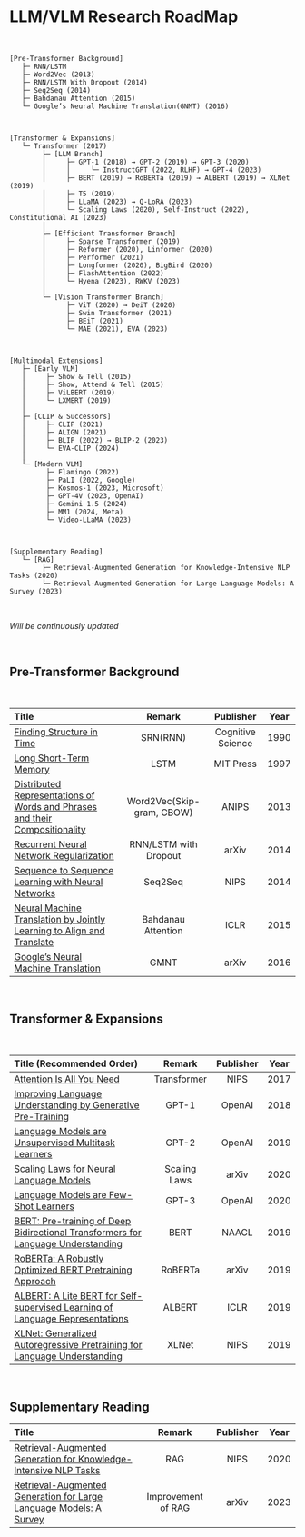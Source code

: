 # LLM/VLM Research RoadMap

<br>

```
[Pre-Transformer Background]
   ├─ RNN/LSTM
   ├─ Word2Vec (2013) 
   ├─ RNN/LSTM With Dropout (2014)
   ├─ Seq2Seq (2014)
   ├─ Bahdanau Attention (2015)
   └─ Google’s Neural Machine Translation(GNMT) (2016)



[Transformer & Expansions]
   └─ Transformer (2017)
        ├─ [LLM Branch]
        │     ├─ GPT-1 (2018) → GPT-2 (2019) → GPT-3 (2020)
        │     │     └─ InstructGPT (2022, RLHF) → GPT-4 (2023)
        │     ├─ BERT (2019) → RoBERTa (2019) → ALBERT (2019) → XLNet (2019)
        │     ├─ T5 (2019)
        │     ├─ LLaMA (2023) → Q-LoRA (2023)
        │     └─ Scaling Laws (2020), Self-Instruct (2022), Constitutional AI (2023)
        │
        ├─ [Efficient Transformer Branch]
        │     ├─ Sparse Transformer (2019)
        │     ├─ Reformer (2020), Linformer (2020)
        │     ├─ Performer (2021)
        │     ├─ Longformer (2020), BigBird (2020)
        │     ├─ FlashAttention (2022)
        │     └─ Hyena (2023), RWKV (2023)
        │
        └─ [Vision Transformer Branch]
              ├─ ViT (2020) → DeiT (2020)
              ├─ Swin Transformer (2021)
              ├─ BEiT (2021)
              └─ MAE (2021), EVA (2023)



[Multimodal Extensions]
   ├─ [Early VLM]
   │     ├─ Show & Tell (2015) 
   │     ├─ Show, Attend & Tell (2015)
   │     ├─ ViLBERT (2019)
   │     └─ LXMERT (2019)
   │
   ├─ [CLIP & Successors]
   │     ├─ CLIP (2021)
   │     ├─ ALIGN (2021)
   │     ├─ BLIP (2022) → BLIP-2 (2023)
   │     └─ EVA-CLIP (2024)
   │
   └─ [Modern VLM]
         ├─ Flamingo (2022)
         ├─ PaLI (2022, Google)
         ├─ Kosmos-1 (2023, Microsoft)
         ├─ GPT-4V (2023, OpenAI)
         ├─ Gemini 1.5 (2024)
         ├─ MM1 (2024, Meta)
         └─ Video-LLaMA (2023)



[Supplementary Reading]
   └─ [RAG]
        ├─ Retrieval-Augmented Generation for Knowledge-Intensive NLP Tasks (2020)
        └─ Retrieval-Augmented Generation for Large Language Models: A Survey (2023)

```

<br>

_Will be continuously updated_

<br>

## Pre-Transformer Background

<br>

|Title|Remark|Publisher|Year|
|:---|:---:|:---:|:---:|
|[Finding Structure in Time](https://cktrace.tistory.com/65)|SRN(RNN)|Cognitive Science|1990|
|[Long Short-Term Memory](https://cktrace.tistory.com/64)|LSTM|MIT Press|1997|
|[Distributed Representations of Words and Phrases and their Compositionality](https://cktrace.tistory.com/67)|Word2Vec(Skip-gram, CBOW)|ANIPS|2013|
|[Recurrent Neural Network Regularization](https://cktrace.tistory.com/66)|RNN/LSTM with Dropout|arXiv|2014|
|[Sequence to Sequence Learning with Neural Networks](https://cktrace.tistory.com/68)|Seq2Seq|NIPS|2014|
|[Neural Machine Translation by Jointly Learning to Align and Translate](https://cktrace.tistory.com/69)|Bahdanau Attention|ICLR|2015|
|[Google’s Neural Machine Translation]()|GMNT|arXiv|2016|

<br>

## Transformer & Expansions

<br>

|Title (Recommended Order)|Remark|Publisher|Year|
|:---|:---:|:---:|:---:|
|[Attention Is All You Need](https://cktrace.tistory.com/71)|Transformer|NIPS|2017|
|[Improving Language Understanding by Generative Pre-Training](https://cktrace.tistory.com/72)|GPT-1|OpenAI|2018|
|[Language Models are Unsupervised Multitask Learners](https://cktrace.tistory.com/73)|GPT-2|OpenAI|2019|
|[Scaling Laws for Neural Language Models](https://cktrace.tistory.com/77)|Scaling Laws|arXiv|2020|
|[Language Models are Few-Shot Learners](https://cktrace.tistory.com/74)|GPT-3|OpenAI|2020|
|[BERT: Pre-training of Deep Bidirectional Transformers for Language Understanding](https://cktrace.tistory.com/78)|BERT|NAACL|2019|
|[RoBERTa: A Robustly Optimized BERT Pretraining Approach]()|RoBERTa|arXiv|2019|
|[ALBERT: A Lite BERT for Self-supervised Learning of Language Representations]()|ALBERT|ICLR|2019|
|[XLNet: Generalized Autoregressive Pretraining for Language Understanding]()|XLNet|NIPS|2019|

<br>

## Supplementary Reading

|Title|Remark|Publisher|Year|
|:---|:---:|:---:|:---:|
|[Retrieval-Augmented Generation for Knowledge-Intensive NLP Tasks](https://cktrace.tistory.com/75)|RAG|NIPS|2020|
|[Retrieval-Augmented Generation for Large Language Models: A Survey](https://cktrace.tistory.com/76)|Improvement of RAG|arXiv|2023|